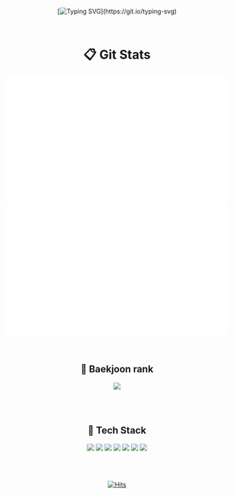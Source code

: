 <div align=center>
  
<br/>

[![Typing SVG](https://readme-typing-svg.demolab.com?font=Lobster&size=50&pause=1000&color=607EAF&background=1E2BFF00&center=true&vCenter=true&width=500&lines=Hi!+I'm+Beomcheol.)](https://git.io/typing-svg)

  

<br/>
  
# 📋 Git Stats
  
[![](https://raw.githubusercontent.com/kkc217/github-stats-transparent/output/generated/languages.svg)](https://github.com/rahul-jha98/github-stats-transparent)
[![](https://raw.githubusercontent.com/kkc217/github-stats-transparent/output/generated/overview.svg)](https://github.com/rahul-jha98/github-stats-transparent)
  
<br/>
  
## 🥇 Baekjoon rank
[![](http://mazassumnida.wtf/api/generate_badge?boj=kkc217)](https://github.com/mazassumnida/mazassumnida)

<br/>
<br/>
  
## 🚀 Tech Stack
  
<img src="https://img.shields.io/badge/spring-6DB33F?style=for-the-badge&logo=spring&logoColor=white">
<img src="https://img.shields.io/badge/mysql-4479A1?style=for-the-badge&logo=mysql&logoColor=white">
<img src="https://img.shields.io/badge/postgresql-4169E1?style=for-the-badge&logo=postgresql&logoColor=white">
<img src="https://img.shields.io/badge/mongodb-47A248?style=for-the-badge&logo=mongodb&logoColor=white">
<img src="https://img.shields.io/badge/redis-DC382D?style=for-the-badge&logo=redis&logoColor=white">
<img src="https://img.shields.io/badge/docker-2496ED?style=for-the-badge&logo=docker&logoColor=white">
<img src="https://img.shields.io/badge/amazonaws-232F3E?style=for-the-badge&logo=amazonaws&logoColor=white">

<br/>
<br/>
<br/>
<br/>
  

[![Hits](https://hits.seeyoufarm.com/api/count/incr/badge.svg?url=https%3A%2F%2Fgithub.com%2Fkkc217&count_bg=%23607EAF&title_bg=%23818181&icon=&icon_color=%23FFFFFF&title=hits&edge_flat=false)](https://hits.seeyoufarm.com)

</div>
